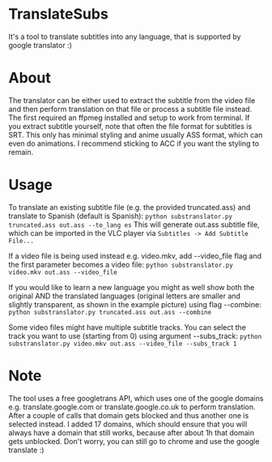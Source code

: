 # TranslateSubs
It's a tool to translate subtitles into any language, that is supported by google translator :)

# About

The translator can be either used to extract the subtitle from the video file and then perform translation on that file or process a subtitle file instead. The first required an ffpmeg installed and setup to work from terminal. If you extract subtitle yourself, note that often the file format for subtitles is SRT. This only has minimal styling and anime usually ASS format, which can even do animations. I recommend sticking to ACC if you want the styling to remain.

# Usage

To translate an existing subtitle file (e.g. the provided truncated.ass) and translate to Spanish (default is Spanish):
`python substranslator.py truncated.ass out.ass --to_lang es`
This will generate out.ass subtitle file, which can be imported in the VLC player via `Subtitles -> Add Subtitle File...`

If a video file is being used instead e.g. video.mkv, add --video_file flag and the first parameter becomes a video file:
`python substranslator.py video.mkv out.ass --video_file`

If you would like to learn a new language you might as well show both the original AND the translated languages (original letters are smaller and slightly transparent, as shown in the example picture) using flag --combine:
`python substranslator.py truncated.ass out.ass --combine`

Some video files might have multiple subtitle tracks. You can select the track you want to use (starting from 0) using argument --subs_track:
`python substranslator.py video.mkv out.ass --video_file --subs_track 1`

# Note

The tool uses a free googletrans API, which uses one of the google domains e.g. translate.google.com or translate.google.co.uk to perform translation. After a couple of calls that domain gets blocked and thus another one is selected instead. I added 17 domains, which should ensure that you will always have a domain that still works, because after about 1h that domain gets unblocked. Don't worry, you can still go to chrome and use the google translate :)